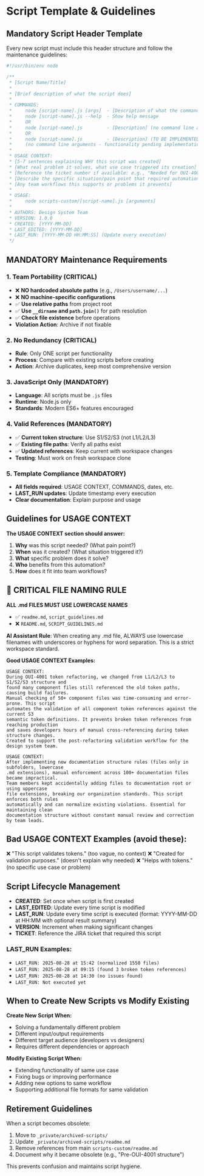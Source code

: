 # Script Template & Guidelines

## Mandatory Script Header Template

Every new script must include this header structure and follow the maintenance guidelines:

```javascript
#!/usr/bin/env node

/**
 * [Script Name/Title]
 * 
 * [Brief description of what the script does]
 * 
 * COMMANDS:
 *     node [script-name].js [args]  - [Description of what the command does]
 *     node [script-name].js --help  - Show help message
 *     OR
 *     node [script-name].js         - [Description] (no command line arguments - runs automatically)
 *     OR  
 *     node [script-name].js         - [Description] (TO BE IMPLEMENTED)
 *     (no command line arguments - functionality pending implementation)
 * 
 * USAGE CONTEXT:
 * [5-7 sentences explaining WHY this script was created]
 * [What real problem it solves, what use case triggered its creation]
 * [Reference the ticket number if available: e.g., "Needed for OUI-4001"]
 * [Describe the specific situation/pain point that required automation]
 * [Any team workflows this supports or problems it prevents]
 * 
 * USAGE:
 *     node scripts-custom/[script-name].js [arguments]
 *     
 * AUTHORS: Design System Team
 * VERSION: 1.0.0
 * CREATED: [YYYY-MM-DD]
 * LAST_EDITED: [YYYY-MM-DD]
 * LAST_RUN: [YYYY-MM-DD HH:MM:SS] (Update every execution)
 */
```

## MANDATORY Maintenance Requirements

### 1. Team Portability (CRITICAL)
- ❌ **NO hardcoded absolute paths** (e.g., `/Users/username/...`)
- ❌ **NO machine-specific configurations**
- ✅ **Use relative paths** from project root
- ✅ **Use `__dirname` and `path.join()`** for path resolution
- ✅ **Check file existence** before operations
- **Violation Action**: Archive if not fixable

### 2. No Redundancy (CRITICAL)
- **Rule**: Only ONE script per functionality
- **Process**: Compare with existing scripts before creating
- **Action**: Archive duplicates, keep most comprehensive version

### 3. JavaScript Only (MANDATORY)
- **Language**: All scripts must be `.js` files
- **Runtime**: Node.js only
- **Standards**: Modern ES6+ features encouraged

### 4. Valid References (MANDATORY)
- ✅ **Current token structure**: Use S1/S2/S3 (not L1/L2/L3)
- ✅ **Existing file paths**: Verify all paths exist
- ✅ **Updated references**: Keep current with workspace changes
- **Testing**: Must work on fresh workspace clone

### 5. Template Compliance (MANDATORY)
- **All fields required**: USAGE CONTEXT, COMMANDS, dates, etc.
- **LAST_RUN updates**: Update timestamp every execution
- **Clear documentation**: Explain purpose and usage

## Guidelines for USAGE CONTEXT

**The USAGE CONTEXT section should answer:**
1. **Why** was this script needed? (What pain point?)
2. **When** was it created? (What situation triggered it?)
3. **What** specific problem does it solve?
4. **Who** benefits from this automation?
5. **How** does it fit into team workflows?

## 🚫 CRITICAL FILE NAMING RULE

**ALL .md FILES MUST USE LOWERCASE NAMES**
- ✅ `readme.md`, `script_guidelines.md`
- ❌ `README.md`, `SCRIPT_GUIDELINES.md`

**AI Assistant Rule**: When creating any .md file, ALWAYS use lowercase filenames with underscores or hyphens for word separation. This is a strict workspace standard.

**Good USAGE CONTEXT Examples:**

```
USAGE CONTEXT:
During OUI-4001 token refactoring, we changed from L1/L2/L3 to S1/S2/S3 structure and 
found many component files still referenced the old token paths, causing build failures.
Manual checking of 50+ component files was time-consuming and error-prone. This script
automates the validation of all component token references against the current S3
semantic token definitions. It prevents broken token references from reaching production
and saves developers hours of manual cross-referencing during token structure changes.
Created to support the post-refactoring validation workflow for the design system team.
```

```
USAGE CONTEXT:
After implementing new documentation structure rules (files only in subfolders, lowercase
.md extensions), manual enforcement across 100+ documentation files became impractical.
Team members kept accidentally adding files to documentation root or using uppercase
file extensions, breaking our organization standards. This script enforces both rules
automatically and can normalize existing violations. Essential for maintaining clean
documentation structure without constant manual review and correction by team leads.
```

## Bad USAGE CONTEXT Examples (avoid these):

❌ "This script validates tokens." (too vague, no context)
❌ "Created for validation purposes." (doesn't explain why needed)
❌ "Helps with tokens." (no specific use case or problem)

## Script Lifecycle Management

- **CREATED**: Set once when script is first created
- **LAST_EDITED**: Update every time script is modified
- **LAST_RUN**: Update every time script is executed (format: YYYY-MM-DD at HH:MM with optional result summary)
- **VERSION**: Increment when making significant changes
- **TICKET**: Reference the JIRA ticket that required this script

### LAST_RUN Examples:
- `LAST_RUN: 2025-08-28 at 15:42 (normalized 1550 files)`
- `LAST_RUN: 2025-08-28 at 09:15 (found 3 broken token references)`
- `LAST_RUN: 2025-08-28 at 14:30 (no issues found)`
- `LAST_RUN: Not executed yet`

## When to Create New Scripts vs Modify Existing

**Create New Script When:**
- Solving a fundamentally different problem
- Different input/output requirements
- Different target audience (developers vs designers)
- Requires different dependencies or approach

**Modify Existing Script When:**
- Extending functionality of same use case
- Fixing bugs or improving performance
- Adding new options to same workflow
- Supporting additional file formats for same validation

## Retirement Guidelines

When a script becomes obsolete:
1. Move to `_private/archived-scripts/`
2. Update `_private/archived-scripts/readme.md`
3. Remove references from main `scripts-custom/readme.md`
4. Document why it became obsolete (e.g., "Pre-OUI-4001 structure")

This prevents confusion and maintains script hygiene.

